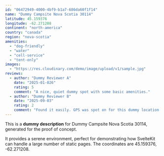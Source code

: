 ```yaml
---
id: "06472949-4000-4bf9-b1a7-686da60f1f14"
name: "Dummy Campsite Nova Scotia 30114"
latitude: 45.159376
longitude: -62.271208
continent: "north-america"
country: "canada"
region: "nova-scotia"
amenities:
  - "dog-friendly"
  - "water"
  - "cell-service"
  - "tent-only"
images:
  - "https://res.cloudinary.com/demo/image/upload/v1/sample.jpg"
reviews:
  - author: "Dummy Reviewer A"
    date: "2025-01-026"
    rating: 5
    comment: "A nice, quiet dummy spot with some basic amenities."
  - author: "Dummy Reviewer B"
    date: "2025-09-03"
    rating: 2
    comment: "Found it easily. GPS was spot on for this dummy location."
---
```


This is a **dummy description** for Dummy Campsite Nova Scotia 30114, generated for the proof of concept.

It provides a serene environment, perfect for demonstrating how SvelteKit can handle a large number of static pages. The coordinates are 45.159376, -62.271208.
